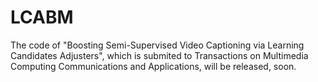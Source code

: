 # LCABM
The code of "Boosting Semi-Supervised Video Captioning via Learning Candidates Adjusters", which is submited to Transactions on Multimedia Computing Communications and Applications, will be released, soon. 
